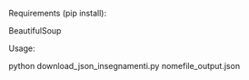 Requirements (pip install):

BeautifulSoup


Usage:

python download_json_insegnamenti.py nomefile_output.json
